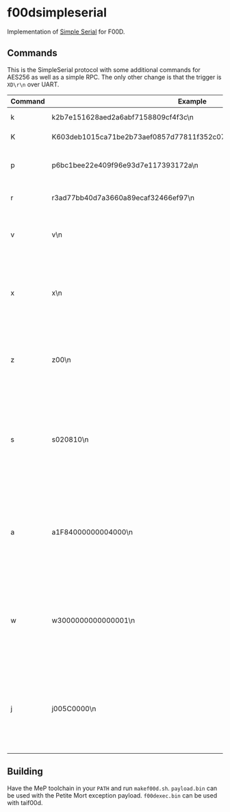# f00dsimpleserial

Implementation of [Simple Serial](https://wiki.newae.com/SimpleSerial) for 
F00D.

## Commands

This is the SimpleSerial protocol with some additional commands for AES256 as 
well as a simple RPC. The only other change is that the trigger is `XD\r\n` 
over UART.

| Command | Example                                                             | Description                                                                                                       | In/Out |
|---------|---------------------------------------------------------------------|-------------------------------------------------------------------------------------------------------------------|--------|
| k       | k2b7e151628aed2a6abf7158809cf4f3c\n                                 | Set AES-128 key                                                                                                   | In     |
| K       | K603deb1015ca71be2b73aef0857d77811f352c073b6108d72d9810a30914dff4\n | Set AES-256 key                                                                                                   | In     |
| p       | p6bc1bee22e409f96e93d7e117393172a\n                                 | Send input plain-text, cause encryption                                                                           | In     |
| r       | r3ad77bb40d7a3660a89ecaf32466ef97\n                                 | Result packet for command.                                                                                        | Out    |
| v       | v\n                                                                 | Check protocol version (ACK on v1.1)                                                                              | In     |
| x       | x\n                                                                 | Clears Buffers (resets to 'IDLE' state), does not clear any variables.                                            | In     |
| z       | z00\n                                                               | ACK - Command processing done (with optional status code)                                                         | Out    |
| s       | s020810\n                                                           | Set keyslot & key length. First two bytes is keyslot in big endian. Last byte is 10 for AES128 and 20 for AES256. | In     |
| a       | a1F84000000004000\n                                                 | Access memory. First four bytes is address in big endian. Next four bytes is length in big endian.                | In     |
| w       | w3000000000000001\n                                                 | Write 32-bits. First four bytes is address in big endian. Next four bytes is the value in big endian.             | In     |
| j       | j005C0000\n                                                         | Jump to code. Four byte address in big endian. Returns result packet in little endian.                            | In     |

## Building

Have the MeP toolchain in your `PATH` and run `makef00d.sh`. `payload.bin` can 
be used with the Petite Mort exception payload. `f00dexec.bin` can be used with 
taif00d.
